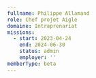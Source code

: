```yaml
---
fullname: Philippe Allamand
role: Chef projet Aigle
domaine: Intraprenariat
missions:
  - start: 2023-04-24
    end: 2024-06-30
    status: admin
    employer: ''
memberType: beta
---
```


